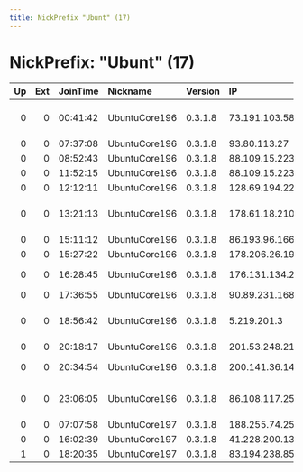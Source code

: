 ```yaml
---
title: NickPrefix "Ubunt" (17)
---
```


# NickPrefix: "Ubunt" (17)

|   Up |   Ext | JoinTime   | Nickname      | Version   | IP              | AS                                      | CC   |   ORp |   Dirp | OS    | Contact   |   eFamMembers |
|-----:|------:|:-----------|:--------------|:----------|:----------------|:----------------------------------------|:-----|------:|-------:|:------|:----------|--------------:|
|    0 |     0 | 00:41:42   | UbuntuCore196 | 0.3.1.8   | 73.191.103.58   | Comcast Cable Communications, LLC       | us   | 33781 |      0 | Linux | None      |             1 |
|    0 |     0 | 07:37:08   | UbuntuCore196 | 0.3.1.8   | 93.80.113.27    | VimpelCom                               | ru   | 43651 |      0 | Linux | None      |             1 |
|    0 |     0 | 08:52:43   | UbuntuCore196 | 0.3.1.8   | 88.109.15.223   | Tiscali UK Limited                      | gb   | 33559 |      0 | Linux | None      |             1 |
|    0 |     0 | 11:52:15   | UbuntuCore196 | 0.3.1.8   | 88.109.15.223   | Tiscali UK Limited                      | gb   | 35561 |      0 | Linux | None      |             1 |
|    0 |     0 | 12:12:11   | UbuntuCore196 | 0.3.1.8   | 128.69.194.225  | VimpelCom                               | ru   | 43199 |      0 | Linux | None      |             1 |
|    0 |     0 | 13:21:13   | UbuntuCore196 | 0.3.1.8   | 178.61.18.210   | Fast Telecommunications Company W.L.L.  | kw   | 38183 |      0 | Linux | None      |             1 |
|    0 |     0 | 15:11:12   | UbuntuCore196 | 0.3.1.8   | 86.193.96.166   | Orange                                  | fr   | 40427 |      0 | Linux | None      |             1 |
|    0 |     0 | 15:27:22   | UbuntuCore196 | 0.3.1.8   | 178.206.26.196  | Ojsc oao Tattelecom                     | ru   | 41599 |      0 | Linux | None      |             1 |
|    0 |     0 | 16:28:45   | UbuntuCore196 | 0.3.1.8   | 176.131.134.250 | Bouygues Telecom SA                     | fr   | 36623 |      0 | Linux | None      |             1 |
|    0 |     0 | 17:36:55   | UbuntuCore196 | 0.3.1.8   | 90.89.231.168   | Orange                                  | fr   | 33777 |      0 | Linux | None      |             1 |
|    0 |     0 | 18:56:42   | UbuntuCore196 | 0.3.1.8   | 5.219.201.3     | Esfahan Telecommunication Company P.J.S | ir   | 45413 |      0 | Linux | None      |             1 |
|    0 |     0 | 20:18:17   | UbuntuCore196 | 0.3.1.8   | 201.53.248.21   | CLARO S.A.                              | br   | 43757 |      0 | Linux | None      |             1 |
|    0 |     0 | 20:34:54   | UbuntuCore196 | 0.3.1.8   | 200.141.36.144  | Telemar Norte Leste S.A.                | br   | 36841 |      0 | Linux | None      |             1 |
|    0 |     0 | 23:06:05   | UbuntuCore196 | 0.3.1.8   | 86.108.117.250  | Jordan Data Communications Company LLC  | jo   | 38351 |      0 | Linux | None      |             1 |
|    0 |     0 | 07:07:58   | UbuntuCore197 | 0.3.1.8   | 188.255.74.253  | PJSC Rostelecom                         | ru   | 34583 |      0 | Linux | None      |             1 |
|    0 |     0 | 16:02:39   | UbuntuCore197 | 0.3.1.8   | 41.228.200.133  | TUNISIANA                               | tn   | 35358 |      0 | Linux | None      |             1 |
|    1 |     0 | 18:20:35   | UbuntuCore197 | 0.3.1.8   | 83.194.238.85   | Orange                                  | fr   | 44661 |      0 | Linux | None      |             1 |
